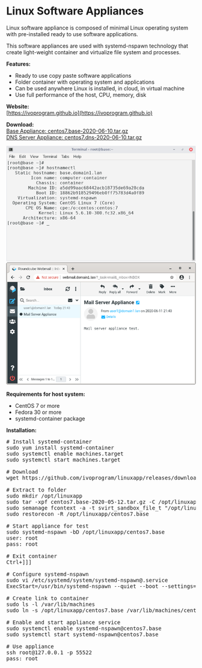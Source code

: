 # Linux Software Appliances

Linux software appliance is composed of minimal Linux operating system with pre-installed ready to use software applications.

This software appliances are used with systemd-nspawn technology that create light-weight container and virtualize file system and processes.

**Features:** 
- Ready to use copy paste software applications
- Folder container with operating system and applications
- Can be used anywhere Linux is installed, in cloud, in virtual machine
- Use full performance of the host, CPU, memory, disk

**Website:** \
[https://ivoprogram.github.io](https://ivoprogram.github.io)

**Download:** \
[Base Appliance: centos7.base-2020-06-10.tar.gz](https://github.com/ivoprogram/linuxapp/releases/download/base/centos7.base-2020-06-10.tar.gz)\
[DNS Server Appliance: centos7.dns-2020-06-10.tar.gz](https://github.com/ivoprogram/linuxapp/releases/download/dns/centos7.dns-2020-06-10.tar.gz)

![Base](images/centos7.base.png)
![Mail](images/centos7.mail.png)

**Requirements for host system:** 
- CentOS 7 or more
- Fedora 30 or more
- systemd-container package

**Installation:** 
<pre>
# Install systemd-container 
sudo yum install systemd-container 
sudo systemctl enable machines.target
sudo systemctl start machines.target

# Download
wget https://github.com/ivoprogram/linuxapp/releases/download/base/centos7.base-2020-06-10.tar.gz

# Extract to folder
sudo mkdir /opt/linuxapp
sudo tar -xpf centos7.base-2020-05-12.tar.gz -C /opt/linuxapp/
sudo semanage fcontext -a -t svirt_sandbox_file_t "/opt/linuxapp/centos7.base(/.*)?"
sudo restorecon -R /opt/linuxapp/centos7.base

# Start appliance for test
sudo systemd-nspawn -bD /opt/linuxapp/centos7.base
user: root
pass: root

# Exit container
Ctrl+]]]

# Configure systemd-nspawn
sudo vi /etc/systemd/system/systemd-nspawn@.service
ExecStart=/usr/bin/systemd-nspawn --quiet --boot --settings=override –machine=%i

# Create link to container
sudo ls -l /var/lib/machines
sudo ln -s /opt/linuxapp/centos7.base /var/lib/machines/centos7.base

# Enable and start appliance service
sudo systemctl enable systemd-nspawn@centos7.base
sudo systemctl start systemd-nspawn@centos7.base

# Use appliance
ssh root@127.0.0.1 -p 55522
pass: root

</pre>



